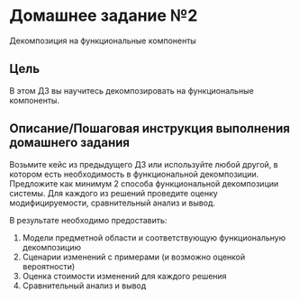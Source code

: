 # Домашнее задание №2

Декомпозиция на функциональные компоненты

## Цель

В этом ДЗ вы научитесь декомпозировать на функциональные компоненты.

## Описание/Пошаговая инструкция выполнения домашнего задания

Возьмите кейс из предыдущего ДЗ или используйте любой другой, в котором есть необходимость в функциональной декомпозиции.
Предложите как минимум 2 способа функциональной декомпозиции системы.
Для каждого из решений проведите оценку модифицируемости, сравнительный анализ и вывод.

В результате необходимо предоставить:

1. Модели предметной области и соответствующую функциональную декомпозицию
2. Сценарии изменений с примерами (и возможно оценкой вероятности)
3. Оценка стоимости изменений для каждого решения
4. Сравнительный анализ и вывод